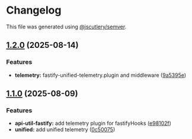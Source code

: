 # Changelog

This file was generated using [@jscutlery/semver](https://github.com/jscutlery/semver).

## [1.2.0](https://github.com/TGA88/inh-lib/compare/api-util-fastify-1.1.0...api-util-fastify-1.2.0) (2025-08-14)


### Features

* **telemetry:** fastify-unified-telemetry.plugin and middleware ([9a5395e](https://github.com/TGA88/inh-lib/commit/9a5395e4799aa3cc60a450da21d36e94ff60fada))

## [1.1.0](https://github.com/TGA88/inh-lib/compare/api-util-fastify-1.0.1...api-util-fastify-1.1.0) (2025-08-09)


### Features

* **api-util-fastify:** add telemetry plugin for fastifyHooks ([e98102f](https://github.com/TGA88/inh-lib/commit/e98102fb4ea24dd0da6e3ff076e77c39ed2cb45f))
* **unified:** add unified telemetry ([0c50075](https://github.com/TGA88/inh-lib/commit/0c50075dfafdca2b0af72d7a07d9c96d27469be1))
